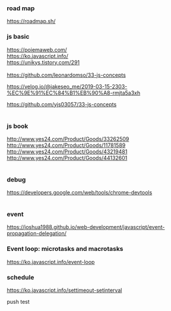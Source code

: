 ### road map

https://roadmap.sh/

### js basic

https://poiemaweb.com/<br/>
https://ko.javascript.info/<br/>
https://unikys.tistory.com/291<br/>
<br/>
https://github.com/leonardomso/33-js-concepts<br/>

https://velog.io/@jakeseo_me/2019-03-15-2303-%EC%9E%91%EC%84%B1%EB%90%A8-rmjta5a3xh<br/>

https://github.com/yjs03057/33-js-concepts<br/>
<br/>

### js book

http://www.yes24.com/Product/Goods/33262509<br/>
http://www.yes24.com/Product/Goods/11781589<br/>
http://www.yes24.com/Product/Goods/43219481<br/>
http://www.yes24.com/Product/Goods/44132601<br/>
<br/>

### debug

https://developers.google.com/web/tools/chrome-devtools<br/>
<br/>

### event

https://joshua1988.github.io/web-development/javascript/event-propagation-delegation/

### Event loop: microtasks and macrotasks

https://ko.javascript.info/event-loop<br/>

### schedule

https://ko.javascript.info/settimeout-setinterval<br/>

push test